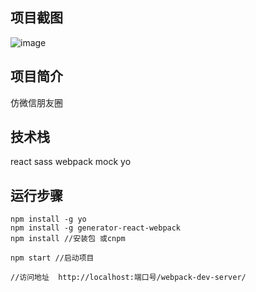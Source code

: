 ## 项目截图
![image](http://n1.c.imoxiu.com/c35b96305f6c8f3e7f99610466056104a5cc7397)
## 项目简介
仿微信朋友圈
## 技术栈
react sass webpack mock yo
## 运行步骤

```
npm install -g yo
npm install -g generator-react-webpack
npm install //安装包 或cnpm

npm start //启动项目

//访问地址  http://localhost:端口号/webpack-dev-server/
```

